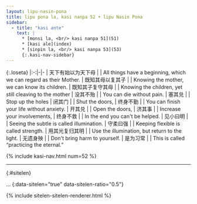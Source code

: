 ```yaml
---
layout: lipu-nasin-pona
title: lipu pona la, kasi nanpa 52 • lipu Nasin Pona
sidebar:
  - title: "kasi ante"
    text: |
      * [monsi la, <br/> kasi nanpa 51](51)
      * [kasi ale](index)
      * [sinpin la, <br/> kasi nanpa 53](53)
      {:.kasi-nav-sidebar}
---
```


{:.loseta}
|:-:|-|-
| 天下有始<wbr/>以为天下母 |  | All things have a beginning, which we can regard as their Mother.
| 既知其母<wbr/>以复其子   |  | Knowing the mother, we can know its children.
| 既知其子<wbr/>复守其母   |  | Knowing the children, yet still cleaving to the mother
| 没其不殆                 |  | You can die without pain.
| 塞其兑                   |  | Stop up the holes
| 闭其门                   |  | Shut the doors,
| 终身不勤                 |  | You can finish your life without anxiety.
| 开其兑                   |  | Open the doors,
| 济其事                   |  | Increase your involvements,
| 终身不救                 |  | In the end you can't be helped.
| 见小曰明                 |  | Seeing the subtle is called illumination.
| 守柔曰强                 |  | Keeping flexible is called strength.
| 用其光<wbr/>复归其明     |  | Use the illumination, but return to the light.
| 无遗身殃                 |  | Don't bring harm to yourself.
| 是为习常                 |  | This is called “practicing the eternal.”

{% include kasi-nav.html num=52 %}

-------
{:#sitelen}

...
{:data-sitelen="true" data-sitelen-ratio="0.5"}

{% include sitelen-sitelen-renderer.html %}
